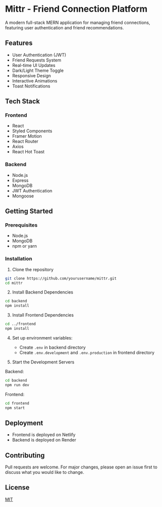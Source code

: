 # Mittr - Friend Connection Platform

A modern full-stack MERN application for managing friend connections, featuring user authentication and friend recommendations.

## Features

- User Authentication (JWT)
- Friend Requests System
- Real-time UI Updates
- Dark/Light Theme Toggle
- Responsive Design
- Interactive Animations
- Toast Notifications

## Tech Stack

### Frontend
- React
- Styled Components
- Framer Motion
- React Router
- Axios
- React Hot Toast

### Backend
- Node.js
- Express
- MongoDB
- JWT Authentication
- Mongoose

## Getting Started

### Prerequisites
- Node.js
- MongoDB
- npm or yarn

### Installation

1. Clone the repository
```bash
git clone https://github.com/yourusername/mittr.git
cd mittr
```

2. Install Backend Dependencies
```bash
cd backend
npm install
```

3. Install Frontend Dependencies
```bash
cd ../frontend
npm install
```

4. Set up environment variables:
   - Create `.env` in backend directory
   - Create `.env.development` and `.env.production` in frontend directory

5. Start the Development Servers

Backend:
```bash
cd backend
npm run dev
```

Frontend:
```bash
cd frontend
npm start
```

## Deployment

- Frontend is deployed on Netlify
- Backend is deployed on Render

## Contributing

Pull requests are welcome. For major changes, please open an issue first to discuss what you would like to change.

## License

[MIT](https://choosealicense.com/licenses/mit/)
